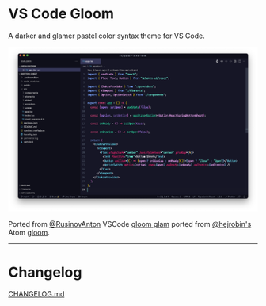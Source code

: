 # VS Code Gloom

A darker and glamer pastel color syntax theme for VS Code.

![gloom glam dark preview](./screenshots/gloom-glam-dark-preview.png)

Ported from [@RusinovAnton](https://github.com/RusinovAnton) VSCode [gloom glam](https://github.com/RusinovAnton/gloom-glam) ported from [@hejrobin's](https://github.com/hejrobin) Atom [gloom](https://github.com/RusinovAnton/gloom-glam).

---

# Changelog
[CHANGELOG.md](CHANGELOG.md)
